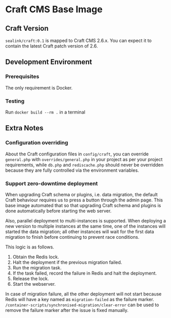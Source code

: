 # Craft CMS Base Image

## Craft Version

`sealink/craft:0.1` is mapped to Craft CMS 2.6.x.  You can expect it to contain
the latest Craft patch version of 2.6.

## Development Environment

### Prerequisites

The only requirement is Docker.

### Testing

Run `docker build --rm .` in a terminal

## Extra Notes

### Configuration overriding

About the Craft configuration files in `config/craft`, you can override
`general.php` with `overrides/general.php` in your project as per your project
requirements, while `db.php` and `rediscache.php` should never be overridden
because they are fully controlled via the environment variables.

### Support zero-downtime deployment

When upgrading Craft schema or plugins, i.e. data migration, the default Craft
behaviour requires us to press a button through the admin page.  This base image
automated that so that upgrading Craft schema and plugins is done automatically
before starting the web server.

Also, parallel deployment to multi-instances is supported.  When deploying a new
version to multiple instances at the same time, one of the instances will
started the data migration; all other instances will wait for the first data
migration to finish before continuing to prevent race conditions.

This logic is as follows.

1. Obtain the Redis lock.
1. Halt the deployment if the previous migration failed.
1. Run the migration task.
1. If the task failed, record the failure in Redis and halt the deployment.
1. Release the lock.
1. Start the webserver.

In case of migration failure, all the other deployment will not start because
Redis will have a key named as `migration-failed` as the failure marker.
`/container-scripts/synchronised-migration/clear-error` can be used to remove
the failure marker after the issue is fixed manually.
